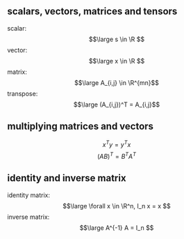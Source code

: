 ## scalars, vectors, matrices and tensors
scalar:
$$\large s \in \R $$
vector:
$$\large x \in \R $$
matrix:
$$\large A_{i,j} \in \R^{mn}$$
transpose:
$$\large (A_{i,j})^T = A_{i,j}$$

## multiplying matrices and vectors
$$ x^T y = y^T x$$
$$ (AB)^T = B^T A^T$$

## identity and inverse matrix
identity matrix:
$$\large \forall x \in \R^n, I_n x = x $$
inverse matrix:
$$\large A^{-1} A = I_n $$
